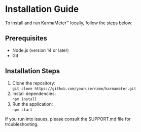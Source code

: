 # Installation Guide

To install and run KarmaMeter™ locally, follow the steps below:

## Prerequisites

- Node.js (version 14 or later)
- Git

## Installation Steps

1. Clone the repository:  
   `git clone https://github.com/yourusername/karmameter.git`
2. Install dependencies:  
   `npm install`
3. Run the application:  
   `npm start`

If you run into issues, please consult the SUPPORT.md file for troubleshooting.
